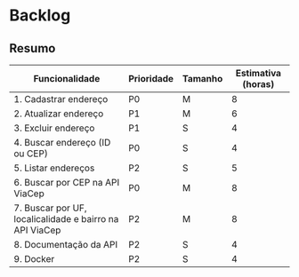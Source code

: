 # Backlog

## Resumo

| Funcionalidade                                          | Prioridade | Tamanho | Estimativa (horas) |
|---------------------------------------------------------|------------|---------|--------------------|
| 1. Cadastrar endereço                                   | P0         | M       | 8                  |
| 2. Atualizar endereço                                   | P1         | M       | 6                  |
| 3. Excluir endereço                                     | P1         | S       | 4                  |
| 4. Buscar endereço (ID ou CEP)                          | P0         | S       | 4                  |
| 5. Listar endereços                                     | P2         | S       | 5                  |
| 6. Buscar por CEP na API ViaCep                         | P0         | M       | 8                  |
| 7. Buscar por UF, localicalidade e bairro na API ViaCep | P2         | M       | 8                  |
| 8. Documentação da API                                  | P2         | S       | 4                  |
| 9. Docker                                               | P2         | S       | 4                  |